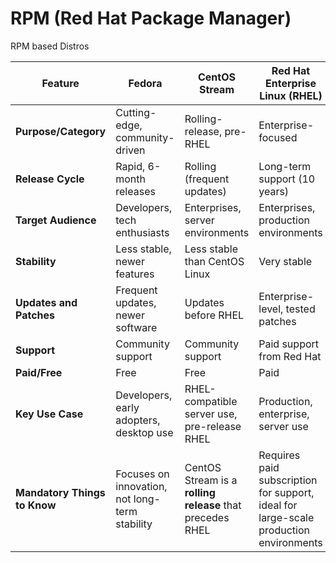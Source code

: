# RPM (Red Hat Package Manager)
RPM based Distros

| **Feature**             | **Fedora**                            | **CentOS Stream**                        | **Red Hat Enterprise Linux (RHEL)**                                |
|-------------------------|---------------------------------------|------------------------------------------|-----------------------------------------|
| **Purpose/Category**    | Cutting-edge, community-driven       | Rolling-release, pre-RHEL                | Enterprise-focused                      |
| **Release Cycle**       | Rapid, 6-month releases              | Rolling (frequent updates)               | Long-term support (10 years)            |
| **Target Audience**     | Developers, tech enthusiasts         | Enterprises, server environments         | Enterprises, production environments    |
| **Stability**           | Less stable, newer features          | Less stable than CentOS Linux            | Very stable                             |
| **Updates and Patches** | Frequent updates, newer software     | Updates before RHEL                      | Enterprise-level, tested patches        |
| **Support**             | Community support                    | Community support                        | Paid support from Red Hat               |
| **Paid/Free**           | Free                                  | Free                                     | Paid                                    |
| **Key Use Case**        | Developers, early adopters, desktop use | RHEL-compatible server use, pre-release RHEL | Production, enterprise, server use      |
| **Mandatory Things to Know** | Focuses on innovation, not long-term stability | CentOS Stream is a **rolling release** that precedes RHEL | Requires paid subscription for support, ideal for large-scale production environments |

